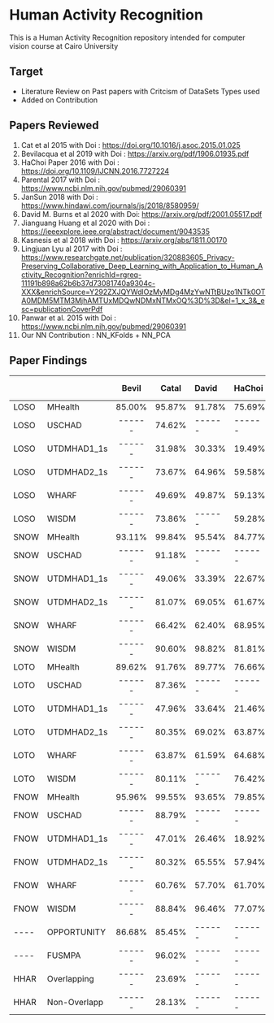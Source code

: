 # Human Activity Recognition
This is a Human Activity Recognition repository intended for computer vision course at Cairo University

## Target 
- Literature Review on Past papers with Critcism of DataSets Types used
- Added on Contribution

## Papers Reviewed 
1. Cat et al 2015 with Doi : https://doi.org/10.1016/j.asoc.2015.01.025
2. Bevilacqua et al 2019 with Doi : https://arxiv.org/pdf/1906.01935.pdf
3. HaChoi Paper 2016 with Doi : https://doi.org/10.1109/IJCNN.2016.7727224
4. Parental 2017 with Doi : https://www.ncbi.nlm.nih.gov/pubmed/29060391
5. JanSun 2018 with Doi : https://www.hindawi.com/journals/js/2018/8580959/
6. David M. Burns et al 2020 with Doi: https://arxiv.org/pdf/2001.05517.pdf
7. Jianguang Huang et al 2020 with Doi : https://ieeexplore.ieee.org/abstract/document/9043535
8. Kasnesis et al 2018 with Doi : https://arxiv.org/abs/1811.00170
9. Lingjuan Lyu al 2017 with Doi : https://www.researchgate.net/publication/320883605_Privacy-Preserving_Collaborative_Deep_Learning_with_Application_to_Human_Activity_Recognition?enrichId=rgreq-11191b898a62b6b37d73081740a9304c-XXX&enrichSource=Y292ZXJQYWdlOzMyMDg4MzYwNTtBUzo1NTk0OTA0MDM5MTM3MjhAMTUxMDQwNDMxNTMxOQ%3D%3D&el=1_x_3&_esc=publicationCoverPdf
10. Panwar et al. 2015 with Doi : https://www.ncbi.nlm.nih.gov/pubmed/29060391
11. Our NN Contribution : NN_KFolds + NN_PCA

## Paper Findings
|      |               | Bevil | Catal  | David  | HaChoi | Jiang  | JianSun | JianSun(E) | Kas  | Ling | Pan  |Prop. NN|
|------| ------------- |:-----:|:------:|:-------|:-------|:------:|:-------:|:----------:|:----:|:----:|:----:|:------:|
| LOSO | MHealth       | 85.00%| 95.87% | 91.78% | 75.69% | 93.81% | 78.48%  |  81.57%    |93.81%|92.05%|09.01%| 96.60% |
| LOSO | USCHAD        | ------| 74.62% | ------ | ------ | ------ | 59.13%  |  ------    |------|------|14.72%| 71.55% |
| LOSO | UTDMHAD1_1s   | ------| 31.98% | 30.33% | 19.49% | 32.60% | 18.97%  |  19.37%    |32.60%|36.73%|05.23%| 46.07% |
| LOSO | UTDMHAD2_1s   | ------| 73.67% | 64.96% | 59.58% | 71.02% | 51.17%  |  50.90%    |71.02%|74.77%|40.63%| 77.70% |
| LOSO | WHARF         | ------| 49.69% | 49.87% | 59.13% | 65.13% | 49.39%  |  50.52%    |65.13%|70.95%|------| 55.13% |
| LOSO | WISDM         | ------| 73.86% | ------ | 59.28% | ------ | ------  |  ------    |------|------|------| 68.37% |
| SNOW | MHealth       | 93.11%| 99.84% | 95.54% | 84.77% | 99.96% | ------  |  83.34%    |99.96%|99.77%|09.00%| 99.88% |
| SNOW | USCHAD        | ------| 91.18% | ------ | ------ | ------ | ------  |  ------    |------|------|13.84%| 92.13% |
| SNOW | UTDMHAD1_1s   | ------| 49.06% | 33.39% | 22.67% | 56.41% | ------  |  23.63%    |56.41%|61.53%|05.22%| 71.03% |
| SNOW | UTDMHAD2_1s   | ------| 81.07% | 69.05% | 61.67% | 84.62% | ------  |  56.06%    |84.62%|86.13%|51.59%| 87.97% |
| SNOW | WHARF         | ------| 66.42% | 62.40% | 68.95% | 87.45% | ------  |  57.06%    |87.45%|88.99%|------| 74.47% |
| SNOW | WISDM         | ------| 90.60% | 98.82% | 81.81% | 99.65% | ------  |  ------    |99.65%|99.47%|------| 97.19% |
| LOTO | MHealth       | 89.62%| 91.76% | 89.77% | 76.66% | 87.89% | 77.69%  |  80.27%    |87.89%|89.17%|09.02%| 93.87% |
| LOTO | USCHAD        | ------| 87.36% | ------ | ------ | 90.94% | ------  |  ------    |90.94%|------|13.85%| 88.85% |
| LOTO | UTDMHAD1_1s   | ------| 47.96% | 33.64% | 21.46% | 53.97% | 24.30%  |  27.46%    |53.97%|57.10%|05.24%| 71.09% |
| LOTO | UTDMHAD2_1s   | ------| 80.35% | 69.02% | 63.87% | 82.44% | ------  |  48.44%    |82.44%|83.64%|50.00%| 87.87% |
| LOTO | WHARF         | ------| 63.87% | 61.59% | 64.68% | 83.47% | ------  |  61.92%    |83.47%|85.07%|------| 71.29% |
| LOTO | WISDM         | ------| 80.11% | ------ | 76.42% | 91.02% | ------  |  ------    |91.02%|89.19%|------| 77.54% |
| FNOW | MHealth       | 95.96%| 99.55% | 93.65% | 79.85% | 99.70% | 78.77%  |  62.20%    |99.70%|99.33%|08.99%| 99.70% |
| FNOW | USCHAD        | ------| 88.79% | ------ | ------ | 91.55% | ------  |  ------    |91.55%|89.92%|13.50%| 91.11% |
| FNOW | UTDMHAD1_1s   | ------| 47.01% | 26.46% | 18.92% | 45.99% | 22.70%  |  19.79%    |45.99%|52.27%|05.27%| 70.29% |
| FNOW | UTDMHAD2_1s   | ------| 80.32% | 65.55% | 57.94% | 79.76% | 39.87%  |  37.46%    |79.76%|80.21%|48.04%| 89.12% |
| FNOW | WHARF         | ------| 60.76% | 57.70% | 61.70% | 78.49% | 44.43%  |  49.18%    |78.49%|83.29%|------| 69.27% |
| FNOW | WISDM         | ------| 88.84% | 96.46% | 77.07% | 99.06% | ------  |  ------    |99.06%|98.46%|------| 95.80% |
| ---- | OPPORTUNITY   | 86.68%| 85.45% | ------ | ------ | ------ | 83.21%  |  83.48%    |------|------|84.22%| 86.77% |
| ---- | FUSMPA        | ------| 96.02% | ------ | ------ | ------ | ------  |  ------    |------|------|------| ------ |
| HHAR | Overlapping   | ------| 23.69% | ------ | ------ | ------ | ------  |  ------    |------|------|18.80%| ------ |
| HHAR | Non-Overlapp  | ------| 28.13% | ------ | ------ | ------ | ------  |  ------    |------|------|------| ------ |
